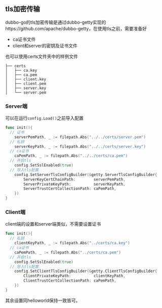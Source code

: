 ## tls加密传输

dubbo-go的tls加密传输是通过dubbo-getty实现的https://github.com/apache/dubbo-getty，在使用tls之前，需要准备好

+ ca证书文件
+ client和server的密钥及证书文件

也可以使用certs文件夹中的样例文件

```shell
├── certs
│   ├── ca.key
│   ├── ca.pem
│   ├── client.key
│   ├── client.pem
│   ├── server.key
│   └── server.pem
```

### Server端

可以在运行`config.Load()`之前导入配置

```go
func init(){
  // 证书
	serverPemPath, _ := filepath.Abs("../../certs/server.pem")
  // 私钥
	serverKeyPath, _ := filepath.Abs("../../certs/server.key")
  // ca证书
	caPemPath, _ := filepath.Abs("../../certs/ca.pem")
  // 开启tls
	config.SetSslEnabled(true)
  // 导入tls配置
	config.SetServerTlsConfigBuilder(&getty.ServerTlsConfigBuilder{
		ServerKeyCertChainPath:        serverPemPath,
		ServerPrivateKeyPath:          serverKeyPath,
		ServerTrustCertCollectionPath: caPemPath,
	})
}
```

### Client端

client端的设置和server端类似，不需要设置证书

```go
func init(){
  // 私钥
	clientKeyPath, _ := filepath.Abs("../certs/ca.key")
  // ca证书
	caPemPath, _ := filepath.Abs("../certs/ca.pem")
  // 开启tls
	config.SetSslEnabled(true)
  // 导入tls配置
	config.SetClientTlsConfigBuilder(&getty.ClientTlsConfigBuilder{
		ClientPrivateKeyPath:          clientKeyPath,
		ClientTrustCertCollectionPath: caPemPath,
	})
}
```

其余设置同helloworld保持一致皆可。